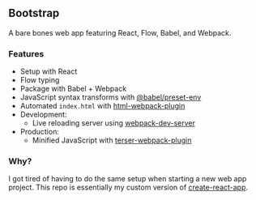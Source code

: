 ## Bootstrap

A bare bones web app featuring React, Flow, Babel, and Webpack.

### Features

- Setup with React
- Flow typing
- Package with Babel + Webpack
- JavaScript syntax transforms with [@babel/preset-env](https://babeljs.io/docs/en/babel-preset-env)
- Automated `index.html` with [html-webpack-plugin](https://github.com/jantimon/html-webpack-plugin)
- Development:
  - Live reloading server using [webpack-dev-server](https://github.com/webpack/webpack-dev-server)
- Production:
  - Minified JavaScript with [terser-webpack-plugin](https://github.com/webpack-contrib/terser-webpack-plugin)

### Why?

I got tired of having to do the same setup when starting a new web app project. This repo is essentially my custom version of [create-react-app](https://github.com/facebook/create-react-app).
